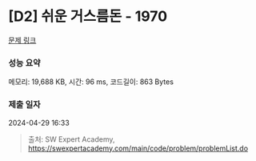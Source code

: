 # [D2] 쉬운 거스름돈 - 1970 

[문제 링크](https://swexpertacademy.com/main/code/problem/problemDetail.do?contestProbId=AV5PsIl6AXIDFAUq) 

### 성능 요약

메모리: 19,688 KB, 시간: 96 ms, 코드길이: 863 Bytes

### 제출 일자

2024-04-29 16:33



> 출처: SW Expert Academy, https://swexpertacademy.com/main/code/problem/problemList.do